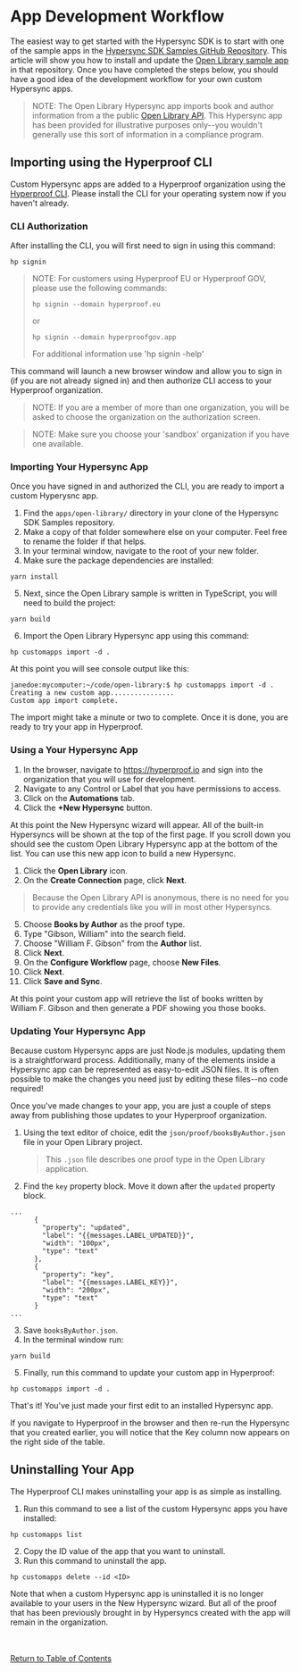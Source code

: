 # App Development Workflow

The easiest way to get started with the Hypersync SDK is to start with one of the sample apps in the [Hypersync SDK Samples GitHub Repository](https://github.com/Hyperproof/hypersync-sdk-samples). This article will show you how to install and update the [Open Library sample app](https://github.com/Hyperproof/hypersync-sdk-samples/tree/main/apps/open-library) in that repository. Once you have completed the steps below, you should have a good idea of the development workflow for your own custom Hypersync apps.

> NOTE: The Open Library Hypersync app imports book and author information from a the public [Open Library API](https://openlibrary.org/developers/api). This Hypersync app has been provided for illustrative purposes only--you wouldn't generally use this sort of information in a compliance program.

## Importing using the Hyperproof CLI

Custom Hypersync apps are added to a Hyperproof organization using the [Hyperproof CLI](./hyperproof-cli.md). Please install the CLI for your operating system now if you haven't already.

### CLI Authorization

After installing the CLI, you will first need to sign in using this command:

```
hp signin
```
>  NOTE: For customers using Hyperproof EU or Hyperproof GOV, please use the following commands:
>
>```
>hp signin --domain hyperproof.eu
>```
>or
>```
>hp signin --domain hyperproofgov.app
>```
>For additional information use 'hp signin -help'

This command will launch a new browser window and allow you to sign in (if you are not already signed in) and then authorize CLI access to your Hyperproof organization.

> NOTE: If you are a member of more than one organization, you will be asked to choose the organization on the authorization screen.

> NOTE: Make sure you choose your 'sandbox' organization if you have one available.

### Importing Your Hypersync App

Once you have signed in and authorized the CLI, you are ready to import a custom Hyperysnc app.

1. Find the `apps/open-library/` directory in your clone of the Hypersync SDK Samples repository.
2. Make a copy of that folder somewhere else on your computer. Feel free to rename the folder if that helps.
3. In your terminal window, navigate to the root of your new folder.
4. Make sure the package dependencies are installed:

```
yarn install
```

5. Next, since the Open Library sample is written in TypeScript, you will need to build the project:

```
yarn build
```

6. Import the Open Library Hypersync app using this command:

```
hp customapps import -d .
```

At this point you will see console output like this:

```
janedoe:mycomputer:~/code/open-library:$ hp customapps import -d .
Creating a new custom app................
Custom app import complete.
```

The import might take a minute or two to complete. Once it is done, you are ready to try your app in Hyperproof.

### Using a Your Hypersync App

1. In the browser, navigate to <https://hyperproof.io> and sign into the organization that you will use for development.
2. Navigate to any Control or Label that you have permissions to access.
3. Click on the **Automations** tab.
4. Click the **+New Hypersync** button.

At this point the New Hypersync wizard will appear. All of the built-in Hypersyncs will be shown at the top of the first page. If you scroll down you should see the custom Open Library Hypersync app at the bottom of the list. You can use this new app icon to build a new Hypersync.

1. Click the **Open Library** icon.
2. On the **Create Connection** page, click **Next**.

> Because the Open Library API is anonymous, there is no need for you to provide any credentials like you will in most other Hypersyncs.

5. Choose **Books by Author** as the proof type.
6. Type "Gibson, William" into the search field.
7. Choose "William F. Gibson" from the **Author** list.
8. Click **Next**.
9. On the **Configure Workflow** page, choose **New Files**.
10. Click **Next**.
11. Click **Save and Sync**.

At this point your custom app will retrieve the list of books written by William F. Gibson and then generate a PDF showing you those books.

### Updating Your Hypersync App

Because custom Hypersync apps are just Node.js modules, updating them is a straightforward process. Additionally, many of the elements inside a Hypersync app can be represented as easy-to-edit JSON files. It is often possible to make the changes you need just by editing these files--no code required!

Once you've made changes to your app, you are just a couple of steps away from publishing those updates to your Hyperproof organization.

1. Using the text editor of choice, edit the `json/proof/booksByAuthor.json` file in your Open Library project.

   > This `.json` file describes one proof type in the Open Library application.

2. Find the `key` property block. Move it down after the `updated` property block.

```
...
      {
        "property": "updated",
        "label": "{{messages.LABEL_UPDATED}}",
        "width": "100px",
        "type": "text"
      },
      {
        "property": "key",
        "label": "{{messages.LABEL_KEY}}",
        "width": "200px",
        "type": "text"
      }
...
```

3. Save `booksByAuthor.json`.
4. In the terminal window run:

```
yarn build
```

5. Finally, run this command to update your custom app in Hyperproof:

```
hp customapps import -d .
```

That's it! You've just made your first edit to an installed Hypersync app.

If you navigate to Hyperproof in the browser and then re-run the Hypersync that you created earlier, you will notice that the Key column now appears on the right side of the table.

## Uninstalling Your App

The Hyperproof CLI makes uninstalling your app is as simple as installing.

1. Run this command to see a list of the custom Hypersync apps you have installed:

```
hp customapps list
```

2. Copy the ID value of the app that you want to uninstall.
3. Run this command to uninstall the app.

```
hp customapps delete --id <ID>
```

Note that when a custom Hypersync app is uninstalled it is no longer available to your users in the New Hypersync wizard. But all of the proof that has been previously brought in by Hypersyncs created with the app will remain in the organization.

<br></br>
[Return to Table of Contents](./000-toc.md)
